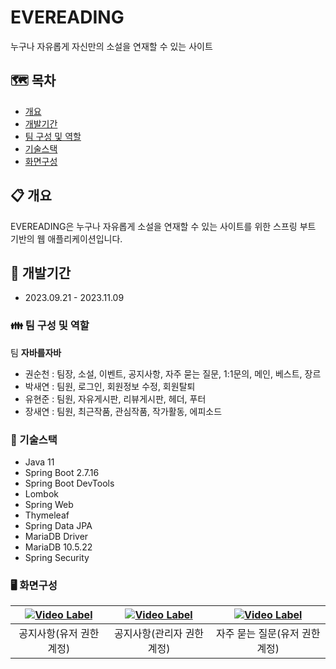 # EVEREADING
누구나 자유롭게 자신만의 소설을 연재할 수 있는 사이트

## :world_map: 목차
- [개요](#clipboard-개요)
- [개발기간](#date-개발기간)
- [팀 구성 및 역할](#family-팀-구성-및-역할)
- [기술스택](#hammer-기술스택)
- [화면구성](#desktop_computer-화면구성)

## :clipboard: 개요
EVEREADING은 누구나 자유롭게 소설을 연재할 수 있는 사이트를 위한 스프링 부트 기반의 웹 애플리케이션입니다.

## :date: 개발기간
- 2023.09.21 - 2023.11.09

### :family: 팀 구성 및 역할
팀 **자바를자바**
- 권순천 : 팀장, 소설, 이벤트, 공지사항, 자주 묻는 질문, 1:1문의, 메인, 베스트, 장르
- 박새연 : 팀원, 로그인, 회원정보 수정, 회원탈퇴
- 유현준 : 팀원, 자유게시판, 리뷰게시판, 헤더, 푸터
- 장새연 : 팀원, 최근작품, 관심작품, 작가활동, 에피소드

### :hammer: 기술스택
- Java 11
- Spring Boot 2.7.16
- Spring Boot DevTools
- Lombok
- Spring Web
- Thymeleaf
- Spring Data JPA
- MariaDB Driver
- MariaDB 10.5.22
- Spring Security

### :desktop_computer: 화면구성
|[![Video Label](http://img.youtube.com/vi/0Su34mcylNY/0.jpg)](https://youtu.be/0Su34mcylNY)|[![Video Label](http://img.youtube.com/vi/nddusFny8Qs/0.jpg)](https://youtu.be/nddusFny8Qs)|[![Video Label](http://img.youtube.com/vi/Ezl6Jli_qlw/0.jpg)](https://youtu.be/Ezl6Jli_qlw)|
|:-----------------------------------------------------------------------------------------:|:----:|:----:|
|공지사항(유저 권한 계정)|공지사항(관리자 권한 계정)|자주 묻는 질문(유저 권한 계정)|